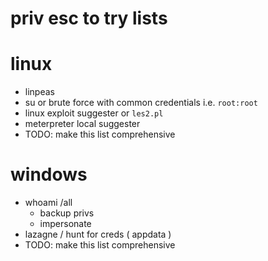 # priv esc to try lists

# linux
- linpeas
- su or brute force with common credentials i.e. `root:root`
- linux exploit suggester or `les2.pl`
- meterpreter local suggester
- TODO: make this list comprehensive

# windows
- whoami /all
  - backup privs
  - impersonate
- lazagne / hunt for creds ( appdata )
- TODO: make this list comprehensive
